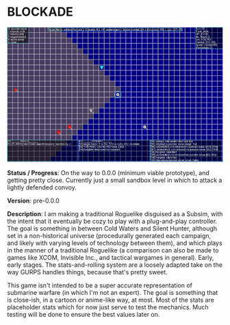 # BLOCKADE 

[![Early Prototype Level](screenshots/000_4t.jpg)](screenshots/000_4.jpg)

**Status / Progress**: On the way to 0.0.0 (minimum viable prototype), and getting pretty close. Currently just a small sandbox level in which to attack a lightly defended convoy.

**Version**: pre-0.0.0

**Description**: I am making a traditional Roguelike disguised as a Subsim, with the intent that it eventually be cozy to play with a plug-and-play controller. The goal is something in between Cold Waters and Silent Hunter, although set in a non-historical universe (procedurally generated each campaign, and likely with varying levels of technology between them), and which plays in the manner of a traditional Roguelike (a comparison can also be made to games like XCOM, Invisible Inc., and tactical wargames in general). Early, early stages. The stats-and-rolling system are a loosely adapted take on the way GURPS handles things, because that's pretty sweet. 

This game isn't intended to be a super accurate representation of submarine warfare (in which I'm not an expert). The goal is something that is close-ish, in a cartoon or anime-like way, at most. Most of the stats are placeholder stats which for now just serve to test the mechanics. Much testing will be done to ensure the best values later on.

